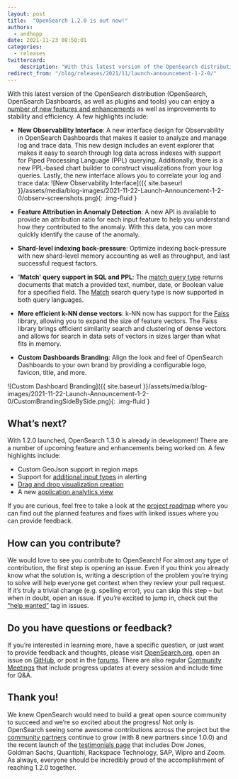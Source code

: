 ```yaml
---
layout: post
title:  "OpenSearch 1.2.0 is out now!"
authors:
  - andhopp
date: 2021-11-23 08:50:01
categories:
  - releases
twittercard:
    description: "With this latest version of the OpenSearch distribution (OpenSearch, OpenSearch Dashboards, as well as plugins and tools) you can enjoy a number of new features and enhancements as well as improvements to stability and efficiency."
redirect_from: "/blog/releases/2021/11/launch-announcement-1-2-0/"
---
```



With this latest version of the OpenSearch distribution (OpenSearch, OpenSearch Dashboards, as well as plugins and tools) you can enjoy a [number of new features and enhancements](https://github.com/opensearch-project/opensearch-build/blob/main/release-notes/opensearch-release-notes-1.2.0.md) as well as improvements to stability and efficiency. A few highlights include:

* **New Observability Interface**: A new interface design for Observability in OpenSearch Dashboards that makes it easier to analyze and manage log and trace data. This new design includes an event explorer that makes it easy to search through log data across indexes with support for Piped Processing Language (PPL) querying. Additionally, there is a new PPL-based chart builder to construct visualizations from your log queries. Lastly, the new interface allows you to correlate your log and trace data: ![New Observability Interface]({{ site.baseurl }}/assets/media/blog-images/2021-11-22-Launch-Announcement-1-2-0/observ-screenshots.png){: .img-fluid }

* **Feature Attribution in Anomaly Detection**: A new API is available to provide an attribution ratio for each input feature to help you understand how they contributed to the anomaly. With this data, you can more quickly identify the cause of the anomaly.
* **Shard-level indexing back-pressure**: Optimize indexing back-pressure with new shard-level memory accounting as well as throughput, and last successful request factors.
* **'Match' query support in SQL and PPL**:  The [match query type](https://opensearch.org/docs/latest/opensearch/query-dsl/full-text/#match) returns documents that match a provided text, number, date, or Boolean value for a specified field. The [Match](https://opensearch.org/docs/latest/opensearch/query-dsl/full-text/#match) search query type is now supported in both query languages.
* **More efficient k-NN dense vectors**: k-NN now has support for the [Faiss](https://github.com/facebookresearch/faiss) library, allowing you to expand the size of feature vectors. The Faiss library brings efficient similarity search and clustering of dense vectors and allows for search in data sets of vectors in sizes larger than what fits in memory. 
* **Custom Dashboards Branding**: Align the look and feel of OpenSearch Dashboards to your own brand by providing a configurable logo, favicon, title, and more. 

![Custom Dashboard Branding]({{ site.baseurl }}/assets/media/blog-images/2021-11-22-Launch-Announcement-1-2-0/CustomBrandingSideBySide.png){: .img-fluid }

## What’s next?

With 1.2.0 launched, OpenSearch 1.3.0 is already in development! There are a number of upcoming feature and enhancements being worked on. A few highlights include:

* Custom GeoJson support in region maps
* Support for [additional input types](https://github.com/opendistro-for-elasticsearch/alerting/issues/47) in alerting
* [Drag and drop visualization creation](https://github.com/opensearch-project/OpenSearch-Dashboards/issues/379) 
* A new [application analytics view](https://github.com/opensearch-project/trace-analytics/issues/131)

If you are curious, feel free to take a look at the [project roadmap](https://github.com/orgs/opensearch-project/projects/220) where you can find out the planned features and fixes with linked issues where you can provide feedback. 

## How can you contribute?

We would love to see you contribute to OpenSearch! For almost any type of contribution, the first step is opening an issue. Even if you think you already know what the solution is, writing a description of the problem you’re trying to solve will help everyone get context when they review your pull request. If it’s truly a trivial change (e.g. spelling error), you can skip this step – but when in doubt, open an issue. If you’re excited to jump in, check out the [“help wanted”](https://github.com/opensearch-project/OpenSearch/issues?q=is%3Aissue+is%3Aopen+label%3A%22help+wanted%22) tag in issues.

## Do you have questions or feedback?

If you’re interested in learning more, have a specific question, or just want to provide feedback and thoughts, please visit [OpenSearch.org](https://opensearch.org/), open an issue on [GitHub](https://github.com/opensearch-project/OpenSearch/issues), or post in the [forums](https://discuss.opendistrocommunity.dev/). There are also regular [Community Meetings](https://opensearch.org/events/) that include progress updates at every session and include time for Q&A.

## Thank you!

We knew OpenSearch would need to build a great open source community to succeed and we’re so excited about the progress! Not only is OpenSearch seeing some awesome contributions across the project but the [community partners](https://opensearch.org/partners/) continue to grow (with 8 new partners since 1.0.0) and the recent launch of the [testimonials page](https://opensearch.org/testimonials/) that includes Dow Jones, Goldman Sachs, Quantiphi, Rackspace Technology, SAP, Wipro and Zoom. As always, everyone should be incredibly proud of the accomplishment of reaching 1.2.0 together.
